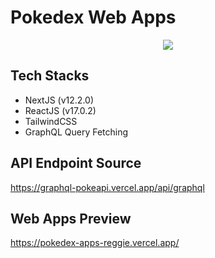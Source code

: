 # Pokedex Web Apps 

<p align="center">
<img src="https://user-images.githubusercontent.com/44907916/138146287-5176add4-c9c6-4429-9f92-f795be725ae6.png"
</p>

## Tech Stacks

- NextJS (v12.2.0)
- ReactJS (v17.0.2)
- TailwindCSS
- GraphQL Query Fetching

## API Endpoint Source

https://graphql-pokeapi.vercel.app/api/graphql

## Web Apps Preview

https://pokedex-apps-reggie.vercel.app/
